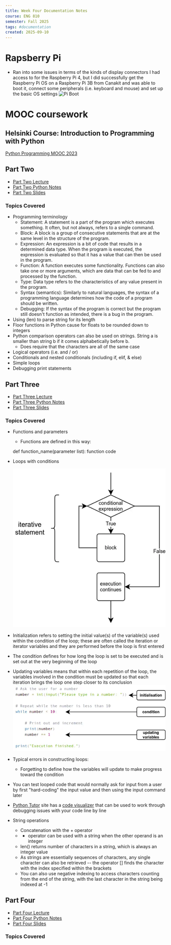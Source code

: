 ```yaml
---
title: Week Four Documentation Notes
course: ENG 810
semester: Fall 2025
tags: #documentation
created: 2025-09-10
---
```


# Rapsberry Pi 
- Ran into some issues in terms of the kinds of display connectors I had access to for the Raspberry Pi 4, but I did successfully get the Raspberry Pi OS on a Raspberry Pi 3B from Canakit and was able to boot it, connect some peripherals (i.e. keyboard and mouse) and set up the basic OS settings
	![Pi Boot](/eng810/images/pi_boot.jpg)
 
# MOOC coursework

## Helsinki Course: Introduction to Programming with Python
[Python Programming MOOC 2023](https://programming-23.mooc.fi/)

## Part Two
- [Part Two Lecture](https://youtu.be/xjBP3awP-I8)
- [Part Two Python Notes](/eng810/helsinki_mooc/py_notes/lecture_two.py)
- [Part Two Slides](/eng810/helsinki_mooc/written_notes/part_two.md)

### Topics Covered
- Programming terminology
	- Statement: A statement is a part of the program which executes something. It often, but not always, refers to a single command.
    - Block: A block is a group of consecutive statements that are at the same level in the structure of the program.
    - Expression: An expression is a bit of code that results in a determined data type. When the program is executed, the expression is evaluated so that it has a value that can then be used in the program.
    - Function: A function executes some functionality. Functions can also take one or more arguments, which are data that can be fed to and processed by the function. 
    - Type: Data type refers to the characteristics of any value present in the program.
    - Syntax (semantics): Similarly to natural languages, the syntax of a programming language determines how the code of a program should be written.
    - Debugging: If the syntax of the program is correct but the program still doesn't function as intended, there is a bug in the program.
- Using (len) to parse string for its length
- Floor functions in Python cause for floats to be rounded down to integers
- Python comparison operators can also be used on strings. String a is smaller than string b if it comes alphabetically before b.
	- Does require that the characters are all of the same case
- Logical operators (i.e. and / or)
- Conditionals and nested conditionals (including if, elif, & else)
- Simple loops
- Debugging print statements

## Part Three
- [Part Three Lecture](https://youtu.be/G0zdNWCm8h8)
- [Part Three Python Notes](/eng810/helsinki_mooc/py_notes/lecture_three.py)
- [Part Three Slides](/eng810/helsinki_mooc/written_notes/part_three.excalidraw)

### Topics Covered
- Functions and parameters
    - Functions are defined in this way:

    def function_name(parameter list):
        function code
- Loops with conditions

    ![alt text](../images/conditional_loops.png)

- Initialization refers to setting the initial value(s) of the variable(s) used within the condition of the loop; these are often called the iteration or iterator variables and they are performed before the loop is first entered
- The condition defines for how long the loop is set to be executed and is set out at the very beginning of the loop
- Updating variables means that within each repetition of the loop, the variables involved in the condition must be updated so that each iteration brings the loop one step closer to its conclusion
    ![alt text](../images/initialization_condition_updatedvariables.png)
- Typical errors in constructing loops:
    - Forgetting to define how the variables will update to make progress toward the condition
- You can test looped code that would normally ask for input from a user by first "hard-coding" the input value and then using the input command later
- [Python Tutor](https://pythontutor.com/) site has a [code visualizer](https://pythontutor.com/visualize.html#mode=edit) that can be used to work through debugging issues with your code line by line
- String operations
    - Concatenation with the + operator
    - * operator can be used with a string when the other operand is an integer
    - len() returns number of characters in a string, which is always an integer value
    - As strings are essentially sequences of characters, any single character can also be retrieved -- the operator [] finds the character with the index specified within the brackets
    - You can also use negative indexing to access characters counting from the end of the string, with the last character in the string being indexed at -1

## Part Four
- [Part Four Lecture](https://youtu.be/U7MFzDabDqg)
- [Part Four Python Notes](/eng810/helsinki_mooc/py_notes/lecture_four.py)
- [Part Four Slides](/eng810/helsinki_mooc/written_notes/part_four.excalidraw)

### Topics Covered
